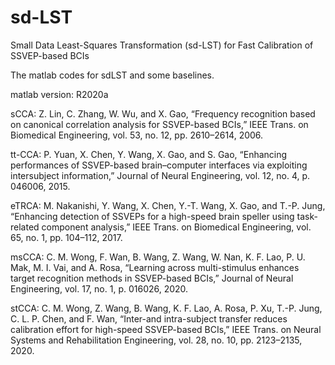 # sd-LST
Small Data Least-Squares Transformation (sd-LST) for Fast Calibration of SSVEP-based BCIs

The matlab codes for sdLST and some baselines.

matlab version: R2020a

sCCA: Z. Lin, C. Zhang, W. Wu, and X. Gao, “Frequency recognition based on canonical correlation analysis for SSVEP-based BCIs,” IEEE Trans. on Biomedical Engineering, vol. 53, no. 12, pp. 2610–2614, 2006.

tt-CCA: P. Yuan, X. Chen, Y. Wang, X. Gao, and S. Gao, “Enhancing performances of SSVEP-based brain–computer interfaces via exploiting intersubject information,” Journal of Neural Engineering, vol. 12, no. 4, p. 046006, 2015.

eTRCA: M. Nakanishi, Y. Wang, X. Chen, Y.-T. Wang, X. Gao, and T.-P. Jung, “Enhancing detection of SSVEPs for a high-speed brain speller using task-related component analysis,” IEEE Trans. on Biomedical Engineering, vol. 65, no. 1, pp. 104–112, 2017.

msCCA: C. M. Wong, F. Wan, B. Wang, Z. Wang, W. Nan, K. F. Lao, P. U. Mak, M. I. Vai, and A. Rosa, “Learning across multi-stimulus enhances target recognition methods in SSVEP-based BCIs,” Journal of Neural Engineering, vol. 17, no. 1, p. 016026, 2020.

stCCA: C. M. Wong, Z. Wang, B. Wang, K. F. Lao, A. Rosa, P. Xu, T.-P. Jung, C. L. P. Chen, and F. Wan, “Inter-and intra-subject transfer reduces calibration effort for high-speed SSVEP-based BCIs,” IEEE Trans. on Neural Systems and Rehabilitation Engineering, vol. 28, no. 10, pp. 2123–2135, 2020.
